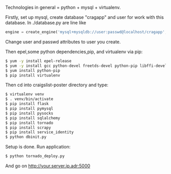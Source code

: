 Technologies in general = python + mysql + virtualenv.

Firstly, set up mysql, create database "cragapp" and user for work with this database.
In ./database.py are line like

```python
engine = create_engine('mysql+mysqldb://user:passwd@localhost/cragapp', convert_unicode=True)
```
Change user and passwd attributes to user you create.

Then epel,some python dependencies,pip, and virtualenv via pip:

```bash
$ yum -y install epel-release
$ yum -y install gcc python-devel freetds-devel python-pip libffi-devel libssl-devel libxml2-devel libxslt1-devel libxml2-python python-lxml libxslt-devel
$ yum install python-pip
$ pip install virtualenv
```

Then cd into craigslist-poster directory and type:

```bash
$ virtualenv venv
$ . venv/bin/activate
$ pip install flask
$ pip install pymysql
$ pip install pysocks
$ pip install sqlalchemy
$ pip install tornado
$ pip install scrapy
$ pip install service_identity
$ python dbinit.py
```

Setup is done. Run application:

```bash
$ python tornado_deploy.py
```

And go on http://your.server.ip.adr:5000

